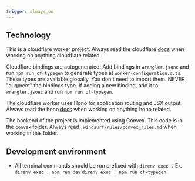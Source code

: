 ```yaml
---
trigger: always_on
---
```


## Technology
This is a cloudflare worker project. Always read the cloudflare [docs](docs/cloudflare-workers.md) when working on anything cloudflare related.

Cloudflare bindings are autogenerated. Add bindings in `wrangler.jsonc` and run `npm run cf-typegen` to generate types at `worker-configuration.d.ts`. These types are available globally. You don't need to import them. NEVER "augment" the bindings type. If adding a new binding, add it to `wrangler.jsonc` and run `npm run cf-typegen`.

The cloudflare worker uses Hono for application routing and JSX output. Always read the hono [docs](docs/hono.md) when working on anything hono related.

The backend of the project is implemented using Convex. This code is in the `convex` folder. Always read `.windsurf/rules/convex_rules.md` when working in this folder.

## Development environment
* All terminal commands should be run prefixed with `direnv exec .`
  Ex. `direnv exec . npm run dev` `direnv exec . npm run cf-typegen`